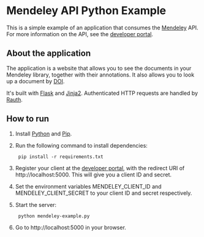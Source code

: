 # Mendeley API Python Example #

This is a simple example of an application that consumes the [Mendeley](http://www.mendeley.com) API.  For more information on the API, see the [developer portal](http://dev.mendeley.com).

## About the application ##

The application is a website that allows you to see the documents in your Mendeley library, together with their annotations.  It also allows you to look up a document by [DOI](http://www.doi.org/).

It's built with [Flask](http://flask.pocoo.org/) and [Jinja2](http://jinja.pocoo.org/docs/).  Authenticated HTTP requests are handled by [Rauth](https://github.com/litl/rauth).

## How to run ##

1. Install [Python](https://www.python.org/) and [Pip](https://pip.pypa.io/en/latest/).
2. Run the following command to install dependencies:

        pip install -r requirements.txt

3. Register your client at the [developer portal](http://dev.mendeley.com), with the redirect URI of http://localhost:5000.  This will give you a client ID and secret.
4. Set the environment variables MENDELEY_CLIENT_ID and MENDELEY_CLIENT_SECRET to your client ID and secret respectively.
5. Start the server:

		python mendeley-example.py

6. Go to http://localhost:5000 in your browser.